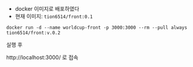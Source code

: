 - docker 이미지로 배포하였다
- 현재 이미지: `tion6514/front:0.1`

`docker run -d --name worldcup-front -p 3000:3000 --rm --pull always tion6514/front:v.0.2`

실행 후

http://localhost:3000/ 로 접속
